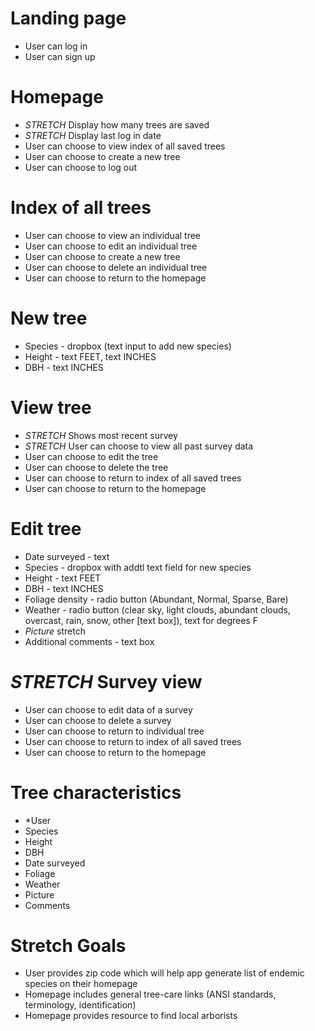 # Landing page
- User can log in
- User can sign up

# Homepage
- *STRETCH* Display how many trees are saved
- *STRETCH* Display last log in date
- User can choose to view index of all saved trees
- User can choose to create a new tree
- User can choose to log out

# Index of all trees
- User can choose to view an individual tree
- User can choose to edit an individual tree
- User can choose to create a new tree
- User can choose to delete an individual tree
- User can choose to return to the homepage

# New tree
- Species - dropbox (text input to add new species)
- Height - text FEET, text INCHES
- DBH - text INCHES


# View tree
- *STRETCH* Shows most recent survey
- *STRETCH* User can choose to view all past survey data
- User can choose to edit the tree
- User can choose to delete the tree
- User can choose to return to index of all saved trees
- User can choose to return to the homepage

# Edit tree
- Date surveyed -       text
- Species -             dropbox with addtl text field for new species
- Height -              text FEET
- DBH -                 text INCHES
- Foliage density -     radio button (Abundant, Normal, Sparse, Bare)
- Weather -             radio button (clear sky, light clouds, abundant clouds, overcast, rain, snow, other [text box]), text for degrees F
- *Picture* stretch
- Additional comments - text box


# *STRETCH* Survey view
- User can choose to edit data of a survey
- User can choose to delete a survey
- User can choose to return to individual tree
- User can choose to return to index of all saved trees
- User can choose to return to the homepage

# Tree characteristics
- *User
- Species
- Height
- DBH
- Date surveyed
- Foliage
- Weather
- Picture
- Comments




# Stretch Goals
- User provides zip code which will help app generate list of endemic species on their homepage
- Homepage includes general tree-care links (ANSI standards, terminology, identification)
- Homepage provides resource to find local arborists